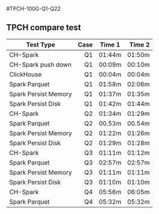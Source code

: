 #TPCH-100G-Q1-Q22
## TPCH compare test
| Test Type                      | Case    |  Time  1   | Time 2  | 
| --------                       | -----:  |   :----:   | ----:   | 
| CH-Spark                       | Q1      |   01:44m   | 01:50m  |
| CH-Spark push down             | Q1      |   00:09m   | 00:10m  |
| ClickHouse                     | Q1      |   00:04m   | 00:04m  |
| Spark Parquet                  | Q1      |   01:58m   | 02:06m  |
| Spark Persist Memory           | Q1      |   01:37m   | 01:35m  |
| Spark Persist Disk             | Q1      |   01:42m   | 01:44m  |
| CH-Spark                       | Q2      |   01:34m   | 01:29m  |
| Spark Parquet                  | Q2      |   00.53m   | 00.54m  |
| Spark Persist Memory           | Q2      |   01:22m   | 01:26m  |
| Spark Persist Disk             | Q2      |   01:29m   | 01:28m  |
| CH-Spark                       | Q3      |   01:11m   | 01:12m  |
| Spark Parquet                  | Q3      |   02:57m   | 02:57m  |
| Spark Persist Memory           | Q3      |   01:11m   | 01:11m  |
| Spark Persist Disk             | Q3      |   01:10m   | 01:10m  |
| CH-Spark                       | Q4      |   05:56m   | 06:05m  |
| Spark Parquet                  | Q4      |   05:32m   | 05:32m  |
